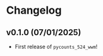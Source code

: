 # Changelog

<!--next-version-placeholder-->

## v0.1.0 (07/01/2025)

- First release of `pycounts_524_wwm`!